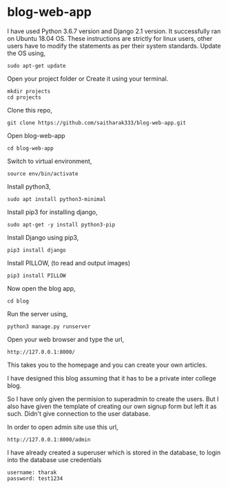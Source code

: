 # blog-web-app

I have used Python 3.6.7 version and Django 2.1 version.
It successfully ran on Ubuntu 18.04 OS.
These instructions are strictly for linux users, other users have to modify the statements as per their system standards.
Update the OS using, 

    sudo apt-get update
Open your project folder or Create it using your terminal.
    
    mkdir projects
    cd projects
Clone this repo,

    git clone https://github.com/saitharak333/blog-web-app.git
    
Open blog-web-app

    cd blog-web-app
    
Switch to  virtual environment,

    source env/bin/activate
    
Install python3,

    sudo apt install python3-minimal
    
Install pip3 for installing django,

    sudo apt-get -y install python3-pip
    
Install Django using pip3,

    pip3 install django
    
Install PILLOW, (to read and output images)

    pip3 install PILLOW
    
Now open the blog app,

    cd blog
    
Run the server using,

    python3 manage.py runserver
    
Open your web browser and type the url,

    http://127.0.0.1:8000/
    
This takes you to the homepage and you can create your own articles.

I have designed this blog assuming that it has to be a private inter college blog. 

So I have only given the permision to superadmin to create the users. But I also have given the template of creating our own signup form but left it as such. Didn't give connection to the user database.

In order to open admin site use this url,

    http://127.0.0.1:8000/admin
    
 I have already created a superuser which is stored in the database, to login into the database use credentials
 
    username: tharak
    password: test1234
    
